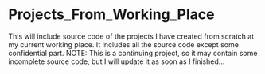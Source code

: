 # Projects_From_Working_Place
This will include source code of the projects I have created from scratch at my current working place. It includes all the source code except some confidential part.
NOTE: This is a continuing project, so it may contain some incomplete source code, but I will update it as soon as I finished...
